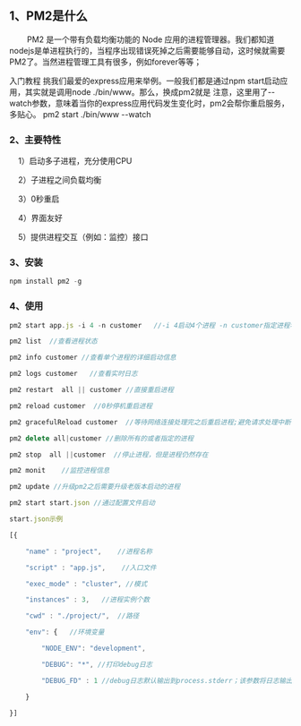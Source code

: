 ## 1、PM2是什么
        PM2 是一个带有负载均衡功能的 Node 应用的进程管理器。我们都知道nodejs是单进程执行的，当程序出现错误死掉之后需要能够自动，这时候就需要PM2了。当然进程管理工具有很多，例如forever等等；




入门教程
挑我们最爱的express应用来举例。一般我们都是通过npm start启动应用，其实就是调用node ./bin/www。那么，换成pm2就是
注意，这里用了--watch参数，意味着当你的express应用代码发生变化时，pm2会帮你重启服务，多贴心。
pm2 start ./bin/www --watch






### 2、主要特性
    1）启动多子进程，充分使用CPU

    2）子进程之间负载均衡

    3）0秒重启

    4）界面友好

    5）提供进程交互（例如：监控）接口

### 3、安装
```js
npm install pm2 -g
```

### 4、使用
```js
pm2 start app.js -i 4 -n customer   //-i 4启动4个进程 -n customer指定进程名称

pm2 list  //查看进程状态

pm2 info customer //查看单个进程的详细启动信息

pm2 logs customer   //查看实时日志

pm2 restart  all || customer //直接重启进程

pm2 reload customer  //0秒停机重启进程

pm2 gracefulReload customer  //等待网络连接处理完之后重启进程;避免请求处理中断导致可能的业务错误

pm2 delete all|customer //删除所有的或者指定的进程

pm2 stop  all ||customer  //停止进程，但是进程仍然存在

pm2 monit    //监控进程信息

pm2 update //升级pm2之后需要升级老版本启动的进程

pm2 start start.json //通过配置文件启动 

start.json示例

[{

    "name" : "project",    //进程名称

    "script" : "app.js",    //入口文件

    "exec_mode" : "cluster", //模式

    "instances" : 3,   //进程实例个数

    "cwd" : "./project/",  //路径

    "env": {   //环境变量

        "NODE_ENV": "development", 

        "DEBUG": "*", //打印debug日志

        "DEBUG_FD" : 1 //debug日志默认输出到process.stderr；该参数将日志输出到process.stdout

    }

}]

```
